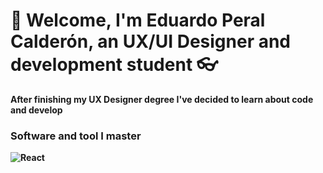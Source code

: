 <h1>👋 Welcome, I'm Eduardo Peral Calderón, an <strong>UX/UI Designer and development student 👓</h1>
 <p>After finishing my UX Designer degree I've decided to learn about code and develop</p>
 <h3>Software and tool I master</h3>
 <p>
<img alt="React" src="https://img.shields.io/badge/-React-45b8d8?style=flat-square&logo=react&logoColor=white" />
 </p>
<!--
**eperalcalderon/eperalcalderon** is a ✨ _special_ ✨ repository because its `README.md` (this file) appears on your GitHub profile.

Here are some ideas to get you started:

- 🔭 I’m currently working on ...
- 🌱 I’m currently learning ...
- 👯 I’m looking to collaborate on ...
- 🤔 I’m looking for help with ...
- 💬 Ask me about ...
- 📫 How to reach me: ...
- 😄 Pronouns: ...
- ⚡ Fun fact: ...
  -->

